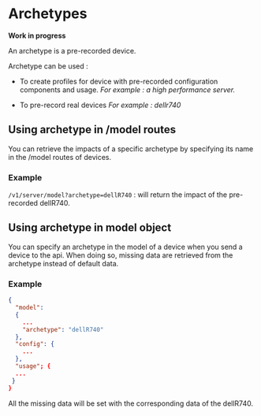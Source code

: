# Archetypes

**Work in progress**

An archetype is a pre-recorded device.

Archetype can be used :

* To create profiles for device with pre-recorded configuration components and usage. *For example : a high performance server.*

* To pre-record real devices *For example : dellr740*


## Using archetype in /model routes

You can retrieve the impacts of a specific archetype by specifying its name in the /model routes of devices. 

### Example

```/v1/server/model?archetype=dellR740``` : will return the impact of the pre-recorded dellR740.

## Using archetype in model object

You can specify an archetype in the model of a device when you send a device to the api.
When doing so, missing data are retrieved from the archetype instead of default data.

### Example

```json
{
  "model":
  {
    ...
    "archetype": "dellR740"
  },
  "config": {
    ...
  },
  "usage"; {
  ...
 }
}
```

All the missing data will be set with the corresponding data of the dellR740.